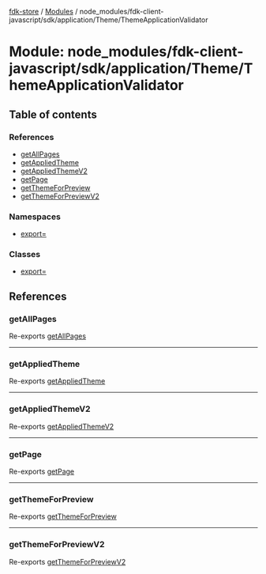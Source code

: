 [fdk-store](../README.md) / [Modules](../modules.md) / node\_modules/fdk-client-javascript/sdk/application/Theme/ThemeApplicationValidator

# Module: node\_modules/fdk-client-javascript/sdk/application/Theme/ThemeApplicationValidator

## Table of contents

### References

- [getAllPages](node_modules_fdk_client_javascript_sdk_application_Theme_ThemeApplicationValidator.md#getallpages)
- [getAppliedTheme](node_modules_fdk_client_javascript_sdk_application_Theme_ThemeApplicationValidator.md#getappliedtheme)
- [getAppliedThemeV2](node_modules_fdk_client_javascript_sdk_application_Theme_ThemeApplicationValidator.md#getappliedthemev2)
- [getPage](node_modules_fdk_client_javascript_sdk_application_Theme_ThemeApplicationValidator.md#getpage)
- [getThemeForPreview](node_modules_fdk_client_javascript_sdk_application_Theme_ThemeApplicationValidator.md#getthemeforpreview)
- [getThemeForPreviewV2](node_modules_fdk_client_javascript_sdk_application_Theme_ThemeApplicationValidator.md#getthemeforpreviewv2)

### Namespaces

- [export&#x3D;](node_modules_fdk_client_javascript_sdk_application_Theme_ThemeApplicationValidator.export_.md)

### Classes

- [export&#x3D;](../classes/node_modules_fdk_client_javascript_sdk_application_Theme_ThemeApplicationValidator.export_-1.md)

## References

### getAllPages

Re-exports [getAllPages](node_modules_fdk_client_javascript_sdk_application_Theme_ThemeApplicationValidator.export_.md#getallpages)

___

### getAppliedTheme

Re-exports [getAppliedTheme](node_modules_fdk_client_javascript_sdk_application_Theme_ThemeApplicationValidator.export_.md#getappliedtheme)

___

### getAppliedThemeV2

Re-exports [getAppliedThemeV2](node_modules_fdk_client_javascript_sdk_application_Theme_ThemeApplicationValidator.export_.md#getappliedthemev2)

___

### getPage

Re-exports [getPage](node_modules_fdk_client_javascript_sdk_application_Theme_ThemeApplicationValidator.export_.md#getpage)

___

### getThemeForPreview

Re-exports [getThemeForPreview](node_modules_fdk_client_javascript_sdk_application_Theme_ThemeApplicationValidator.export_.md#getthemeforpreview)

___

### getThemeForPreviewV2

Re-exports [getThemeForPreviewV2](node_modules_fdk_client_javascript_sdk_application_Theme_ThemeApplicationValidator.export_.md#getthemeforpreviewv2)
